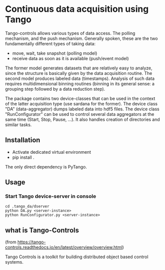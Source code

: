 Continuous data acquisition using Tango
=======================================

Tango-controls allows various types of data access. The polling mechanism, and the push mechanism. Generally spoken, these are the two fundamentally different types of taking data:

- move, wait, take snapshot (polling model)
- receive data as soon as it is available (push/event model)

The former model generates datasets that are relatively easy to analyze, since the structure is basically given by the data acquisition routine. The second model produces labeled data (timestamps). Analysis of such data requires multidimensional binning routines (binning in its general sense: a grouping step followed by a data reduction step).

The package contains two device-classes that can be used in the context of the latter acquisition type (use sardana for the former). The device class "DA" (data-aggregator) dumps labeled data into hdf5 files. The device class "RunConfigurator" can be used to control several data aggregators at the same time (Start, Stop, Pause, ...). It also handles creation of directories and similar tasks.

## Installation

- Activate dedicated virtual environment
- pip install .

The only direct dependency is PyTango.

## Usage

### Start Tango device-server in console

    cd .tango_da/dserver
    python DA.py <server-instance>
    python RunConfigurator.py <server-instance>

## what is Tango-Controls

(from https://tango-controls.readthedocs.io/en/latest/overview/overview.html)

Tango Controls is a toolkit for building distributed object based control systems. 




